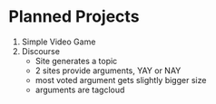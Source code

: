# Planned Projects

1. Simple Video Game
2. Discourse
   - Site generates a topic
   - 2 sites provide arguments, YAY or NAY
   - most voted argument gets slightly bigger size
   - arguments are tagcloud